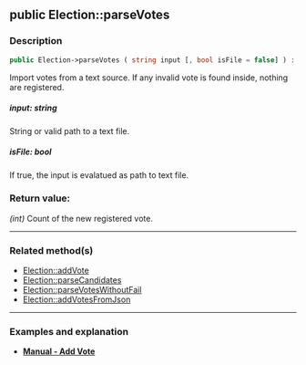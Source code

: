 ## public Election::parseVotes

### Description    

```php
public Election->parseVotes ( string input [, bool isFile = false] ) : int
```

Import votes from a text source. If any invalid vote is found inside, nothing are registered.
    

##### **input:** *string*   
String or valid path to a text file.    


##### **isFile:** *bool*   
If true, the input is evalatued as path to text file.    


### Return value:   

*(int)* Count of the new registered vote.


---------------------------------------

### Related method(s)      

* [Election::addVote](../Election%20Class/public%20Election--addVote.md)    
* [Election::parseCandidates](../Election%20Class/public%20Election--parseCandidates.md)    
* [Election::parseVotesWithoutFail](../Election%20Class/public%20Election--parseVotesWithoutFail.md)    
* [Election::addVotesFromJson](../Election%20Class/public%20Election--addVotesFromJson.md)    

---------------------------------------

### Examples and explanation

* **[Manual - Add Vote](https://github.com/julien-boudry/Condorcet/wiki/II-%23-B.-Vote-management-%23-1.-Add-Vote)**    
